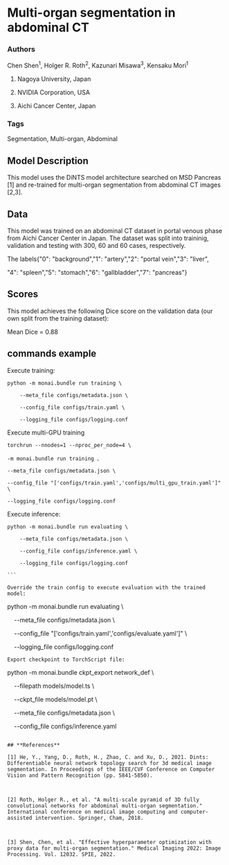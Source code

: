 # Multi-organ segmentation in abdominal CT

### **Authors**

Chen Shen<sup>1</sup>, Holger R. Roth<sup>2</sup>, Kazunari Misawa<sup>3</sup>, Kensaku Mori<sup>1</sup>

1. Nagoya University, Japan

2. NVIDIA Corporation, USA

3. Aichi Cancer Center, Japan

### **Tags**

Segmentation, Multi-organ, Abdominal

## **Model Description**

This model uses the DiNTS model architecture searched on MSD Pancreas [1] and re-trained for multi-organ segmentation from abdominal CT images [2,3].

## **Data**

This model was trained on an abdominal CT dataset in portal venous phase from Aichi Cancer Center in Japan. The dataset was split into traininig, validation and testing with 300, 60 and 60 cases, respectively.

The labels{"0": "background","1": "artery","2": "portal vein","3": "liver",

"4": "spleen","5": "stomach","6": "gallbladder","7": "pancreas"}

## **Scores**

This model achieves the following Dice score on the validation data (our own split from the training dataset):

Mean Dice = 0.88

## **commands example**

Execute training:

```
python -m monai.bundle run training \

    --meta_file configs/metadata.json \

    --config_file configs/train.yaml \

    --logging_file configs/logging.conf
```

Execute multi-GPU training

```
torchrun --nnodes=1 --nproc_per_node=4 \

-m monai.bundle run training 、

--meta_file configs/metadata.json \

--config_file "['configs/train.yaml','configs/multi_gpu_train.yaml']" \

--logging_file configs/logging.conf
```

Execute inference:

```
python -m monai.bundle run evaluating \

    --meta_file configs/metadata.json \

    --config_file configs/inference.yaml \

    --logging_file configs/logging.conf

```  

Override the train config to execute evaluation with the trained model:
```

python -m monai.bundle run evaluating \

    --meta_file configs/metadata.json \

    --config_file "['configs/train.yaml','configs/evaluate.yaml']" \

    --logging_file configs/logging.conf

```
Export checkpoint to TorchScript file:
```

python -m monai.bundle ckpt_export network_def \

    --filepath models/model.ts \

    --ckpt_file models/model.pt \

    --meta_file configs/metadata.json \

    --config_file configs/inference.yaml

```

## **References**

[1] He, Y., Yang, D., Roth, H., Zhao, C. and Xu, D., 2021. Dints: Differentiable neural network topology search for 3d medical image segmentation. In Proceedings of the IEEE/CVF Conference on Computer Vision and Pattern Recognition (pp. 5841-5850).

​

[2] Roth, Holger R., et al. "A multi-scale pyramid of 3D fully convolutional networks for abdominal multi-organ segmentation." International conference on medical image computing and computer-assisted intervention. Springer, Cham, 2018.

​

[3] Shen, Chen, et al. "Effective hyperparameter optimization with proxy data for multi-organ segmentation." Medical Imaging 2022: Image Processing. Vol. 12032. SPIE, 2022.
